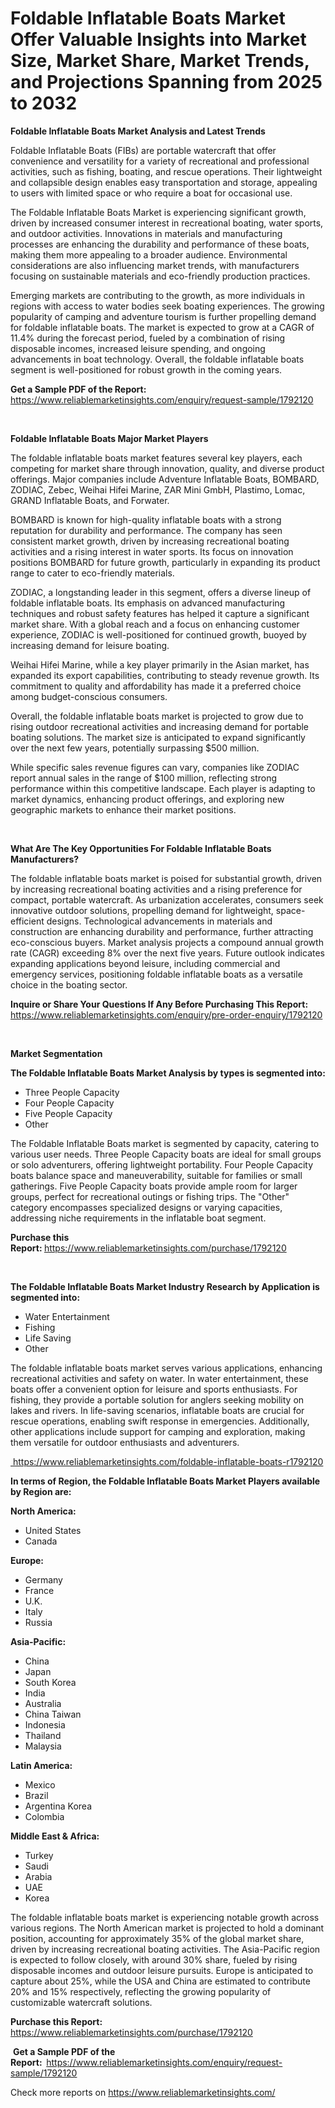<p><h1>Foldable Inflatable Boats Market Offer Valuable Insights into Market Size, Market Share, Market Trends, and Projections Spanning from 2025 to 2032</h1></p><p><strong>Foldable Inflatable Boats Market Analysis and Latest Trends</strong></p>
<p><p>Foldable Inflatable Boats (FIBs) are portable watercraft that offer convenience and versatility for a variety of recreational and professional activities, such as fishing, boating, and rescue operations. Their lightweight and collapsible design enables easy transportation and storage, appealing to users with limited space or who require a boat for occasional use.</p><p>The Foldable Inflatable Boats Market is experiencing significant growth, driven by increased consumer interest in recreational boating, water sports, and outdoor activities. Innovations in materials and manufacturing processes are enhancing the durability and performance of these boats, making them more appealing to a broader audience. Environmental considerations are also influencing market trends, with manufacturers focusing on sustainable materials and eco-friendly production practices.</p><p>Emerging markets are contributing to the growth, as more individuals in regions with access to water bodies seek boating experiences. The growing popularity of camping and adventure tourism is further propelling demand for foldable inflatable boats. The market is expected to grow at a CAGR of 11.4% during the forecast period, fueled by a combination of rising disposable incomes, increased leisure spending, and ongoing advancements in boat technology. Overall, the foldable inflatable boats segment is well-positioned for robust growth in the coming years.</p></p>
<p><strong>Get a Sample PDF of the Report:&nbsp;</strong> <a href="https://www.reliablemarketinsights.com/enquiry/request-sample/1792120?utm_campaign=2443&utm_medium=2&utm_source=Github&utm_content=ia&utm_term=20022025&utm_id=foldable-inflatable-boats">https://www.reliablemarketinsights.com/enquiry/request-sample/1792120</a></p>
<p>&nbsp;</p>
<p><strong>Foldable Inflatable Boats Major Market Players</strong></p>
<p><p>The foldable inflatable boats market features several key players, each competing for market share through innovation, quality, and diverse product offerings. Major companies include Adventure Inflatable Boats, BOMBARD, ZODIAC, Zebec, Weihai Hifei Marine, ZAR Mini GmbH, Plastimo, Lomac, GRAND Inflatable Boats, and Forwater.</p><p>BOMBARD is known for high-quality inflatable boats with a strong reputation for durability and performance. The company has seen consistent market growth, driven by increasing recreational boating activities and a rising interest in water sports. Its focus on innovation positions BOMBARD for future growth, particularly in expanding its product range to cater to eco-friendly materials.</p><p>ZODIAC, a longstanding leader in this segment, offers a diverse lineup of foldable inflatable boats. Its emphasis on advanced manufacturing techniques and robust safety features has helped it capture a significant market share. With a global reach and a focus on enhancing customer experience, ZODIAC is well-positioned for continued growth, buoyed by increasing demand for leisure boating.</p><p>Weihai Hifei Marine, while a key player primarily in the Asian market, has expanded its export capabilities, contributing to steady revenue growth. Its commitment to quality and affordability has made it a preferred choice among budget-conscious consumers.</p><p>Overall, the foldable inflatable boats market is projected to grow due to rising outdoor recreational activities and increasing demand for portable boating solutions. The market size is anticipated to expand significantly over the next few years, potentially surpassing $500 million.</p><p>While specific sales revenue figures can vary, companies like ZODIAC report annual sales in the range of $100 million, reflecting strong performance within this competitive landscape. Each player is adapting to market dynamics, enhancing product offerings, and exploring new geographic markets to enhance their market positions.</p></p>
<p>&nbsp;</p>
<p><strong>What Are The Key Opportunities For Foldable Inflatable Boats Manufacturers?</strong></p>
<p><p>The foldable inflatable boats market is poised for substantial growth, driven by increasing recreational boating activities and a rising preference for compact, portable watercraft. As urbanization accelerates, consumers seek innovative outdoor solutions, propelling demand for lightweight, space-efficient designs. Technological advancements in materials and construction are enhancing durability and performance, further attracting eco-conscious buyers. Market analysis projects a compound annual growth rate (CAGR) exceeding 8% over the next five years. Future outlook indicates expanding applications beyond leisure, including commercial and emergency services, positioning foldable inflatable boats as a versatile choice in the boating sector.</p></p>
<p><strong>Inquire or Share Your Questions If Any Before Purchasing This Report:</strong> <a href="https://www.reliablemarketinsights.com/enquiry/pre-order-enquiry/1792120?utm_campaign=2443&utm_medium=2&utm_source=Github&utm_content=ia&utm_term=20022025&utm_id=foldable-inflatable-boats">https://www.reliablemarketinsights.com/enquiry/pre-order-enquiry/1792120</a></p>
<p>&nbsp;</p>
<p><strong>Market Segmentation</strong></p>
<p><strong>The Foldable Inflatable Boats Market Analysis by types is segmented into:</strong></p>
<p><ul><li>Three People Capacity</li><li>Four People Capacity</li><li>Five People Capacity</li><li>Other</li></ul></p>
<p><p>The Foldable Inflatable Boats market is segmented by capacity, catering to various user needs. Three People Capacity boats are ideal for small groups or solo adventurers, offering lightweight portability. Four People Capacity boats balance space and maneuverability, suitable for families or small gatherings. Five People Capacity boats provide ample room for larger groups, perfect for recreational outings or fishing trips. The "Other" category encompasses specialized designs or varying capacities, addressing niche requirements in the inflatable boat segment.</p></p>
<p><strong>Purchase this Report:&nbsp;</strong><a href="https://www.reliablemarketinsights.com/purchase/1792120?utm_campaign=2443&utm_medium=2&utm_source=Github&utm_content=ia&utm_term=20022025&utm_id=foldable-inflatable-boats">https://www.reliablemarketinsights.com/purchase/1792120</a></p>
<p>&nbsp;</p>
<p><strong>The Foldable Inflatable Boats Market Industry Research by Application is segmented into:</strong></p>
<p><ul><li>Water Entertainment</li><li>Fishing</li><li>Life Saving</li><li>Other</li></ul></p>
<p><p>The foldable inflatable boats market serves various applications, enhancing recreational activities and safety on water. In water entertainment, these boats offer a convenient option for leisure and sports enthusiasts. For fishing, they provide a portable solution for anglers seeking mobility on lakes and rivers. In life-saving scenarios, inflatable boats are crucial for rescue operations, enabling swift response in emergencies. Additionally, other applications include support for camping and exploration, making them versatile for outdoor enthusiasts and adventurers.</p></p>
<p><a href="https://www.reliablemarketinsights.com/foldable-inflatable-boats-r1792120?utm_campaign=2443&utm_medium=2&utm_source=Github&utm_content=ia&utm_term=20022025&utm_id=foldable-inflatable-boats">&nbsp;https://www.reliablemarketinsights.com/foldable-inflatable-boats-r1792120</a></p>
<p><strong>In terms of Region, the Foldable Inflatable Boats Market Players available by Region are:</strong></p>
<p>
    <p> <strong> North America: </strong>
        <ul>
            <li>United States</li>
            <li>Canada</li>
        </ul>
        </p> 
    <p> <strong> Europe: </strong>
        <ul>
            <li>Germany</li>
            <li>France</li>
            <li>U.K.</li>
            <li>Italy</li>
            <li>Russia</li>
        </ul>
        </p> 
    <p> <strong> Asia-Pacific: </strong>
        <ul>
            <li>China</li>
            <li>Japan</li>
            <li>South Korea</li>
            <li>India</li>
            <li>Australia</li>
            <li>China Taiwan</li>
            <li>Indonesia</li>
            <li>Thailand</li>
            <li>Malaysia</li>
        </ul>
        </p> 
    <p> <strong> Latin America: </strong>
        <ul>
            <li>Mexico</li>
            <li>Brazil</li>
            <li>Argentina Korea</li>
            <li>Colombia</li>
        </ul>
        </p> 
    <p> <strong> Middle East & Africa: </strong>
        <ul>
            <li>Turkey</li>
            <li>Saudi</li>
            <li>Arabia</li>
            <li>UAE</li>
            <li>Korea</li>
        </ul>
    </p>
    </p>
<p><p>The foldable inflatable boats market is experiencing notable growth across various regions. The North American market is projected to hold a dominant position, accounting for approximately 35% of the global market share, driven by increasing recreational boating activities. The Asia-Pacific region is expected to follow closely, with around 30% share, fueled by rising disposable incomes and outdoor leisure pursuits. Europe is anticipated to capture about 25%, while the USA and China are estimated to contribute 20% and 15% respectively, reflecting the growing popularity of customizable watercraft solutions.</p></p>
<p><strong>Purchase this Report: </strong><a href="https://www.reliablemarketinsights.com/purchase/1792120?utm_campaign=2443&utm_medium=2&utm_source=Github&utm_content=ia&utm_term=20022025&utm_id=foldable-inflatable-boats">https://www.reliablemarketinsights.com/purchase/1792120</a></p>
<p>&nbsp;<strong>Get a Sample PDF of the Report:&nbsp;&nbsp;</strong><a href="https://www.reliablemarketinsights.com/enquiry/request-sample/1792120?utm_campaign=2443&utm_medium=2&utm_source=Github&utm_content=ia&utm_term=20022025&utm_id=foldable-inflatable-boats">https://www.reliablemarketinsights.com/enquiry/request-sample/1792120</a></p>
<p><strong></strong></p>
<p>Check more reports on <a href="https://www.reliablemarketinsights.com/?utm_campaign=2443&utm_medium=2&utm_source=Github&utm_content=ia&utm_term=20022025&utm_id=foldable-inflatable-boats">https://www.reliablemarketinsights.com/</a></p>